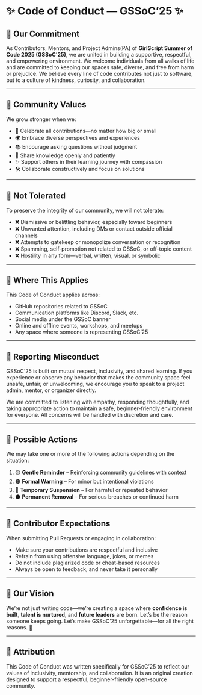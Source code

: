 # ✨ Code of Conduct — GSSoC’25 ✨

## 🌟 Our Commitment

As Contributors, Mentors, and Project Admins(PA) of **GirlScript Summer of Code 2025 (GSSoC’25)**, we are united in building a supportive, respectful, and empowering environment. We welcome individuals from all walks of life and are committed to keeping our spaces safe, diverse, and free from harm or prejudice.
We believe every line of code contributes not just to software, but to a culture of kindness, curiosity, and collaboration.

---

## 🤝 Community Values

We grow stronger when we:
- 🎉 Celebrate all contributions—no matter how big or small  
- 🌍 Embrace diverse perspectives and experiences  
- 📚 Encourage asking questions without judgment  
- 🧠 Share knowledge openly and patiently  
- ✨ Support others in their learning journey with compassion  
- 🛠️ Collaborate constructively and focus on solutions  

---

## 🚫 Not Tolerated

To preserve the integrity of our community, we will not tolerate:
- ❌ Dismissive or belittling behavior, especially toward beginners  
- ❌ Unwanted attention, including DMs or contact outside official channels  
- ❌ Attempts to gatekeep or monopolize conversation or recognition  
- ❌ Spamming, self-promotion not related to GSSoC, or off-topic content  
- ❌ Hostility in any form—verbal, written, visual, or symbolic  

---

## 🧭 Where This Applies

This Code of Conduct applies across:
- GitHub repositories related to GSSoC  
- Communication platforms like Discord, Slack, etc.  
- Social media under the GSSoC banner  
- Online and offline events, workshops, and meetups  
- Any space where someone is representing GSSoC’25  

---
## 🛑 Reporting Misconduct

GSSoC’25 is built on mutual respect, inclusivity, and shared learning. If you experience or observe any behavior that makes the community space feel unsafe, unfair, or unwelcoming, we encourage you to speak to a project admin, mentor, or organizer directly.

We are committed to listening with empathy, responding thoughtfully, and taking appropriate action to maintain a safe, beginner-friendly environment for everyone. All concerns will be handled with discretion and care.

---

## 🧩 Possible Actions

We may take one or more of the following actions depending on the situation:
1. 🟡 **Gentle Reminder** – Reinforcing community guidelines with context  
2. 🟠 **Formal Warning** – For minor but intentional violations  
3. 🔴 **Temporary Suspension** – For harmful or repeated behavior  
4. ⚫ **Permanent Removal** – For serious breaches or continued harm

---

## 🎯 Contributor Expectations

When submitting Pull Requests or engaging in collaboration:
- Make sure your contributions are respectful and inclusive  
- Refrain from using offensive language, jokes, or memes  
- Do not include plagiarized code or cheat-based resources  
- Always be open to feedback, and never take it personally  

---

## 🌸 Our Vision

We’re not just writing code—we’re creating a space where **confidence is built**, **talent is nurtured**, and **future leaders** are born.
Let’s be the reason someone keeps going. Let’s make GSSoC’25 unforgettable—for all the right reasons. 💖

---

## 📜 Attribution
This Code of Conduct was written specifically for GSSoC’25 to reflect our values of inclusivity, mentorship, and collaboration. It is an original creation designed to support a respectful, beginner-friendly open-source community.